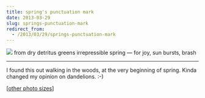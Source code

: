 ```yaml
---
title: spring's punctuation mark
date: 2013-03-29
slug: springs-punctuation-mark
redirect_from:
  - /2013/03/29/springs-punctuation-mark
---
```


<p class="haiku"><a href="http://www.flickr.com/photos/daniel_hardman/5138253234/"><img src="https://farm2.staticflickr.com/1057/5138253234_42485dc4fd_z.jpg" /></a>
from dry detritus
greens irrepressible spring &mdash; 
for joy, sun bursts, brash</p>


<hr>

I found this out walking in the woods, at the very beginning of spring. Kinda changed my opinion on dandelions. :-)

[<a href="http://www.flickr.com/photos/daniel_hardman/5138253234/sizes/l/" target="_blank">other photo sizes</a>]